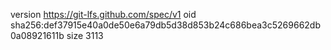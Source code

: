 version https://git-lfs.github.com/spec/v1
oid sha256:def37915e40a0de50e6a79db5d38d853b24c686bea3c5269662db0a08921611b
size 3113
